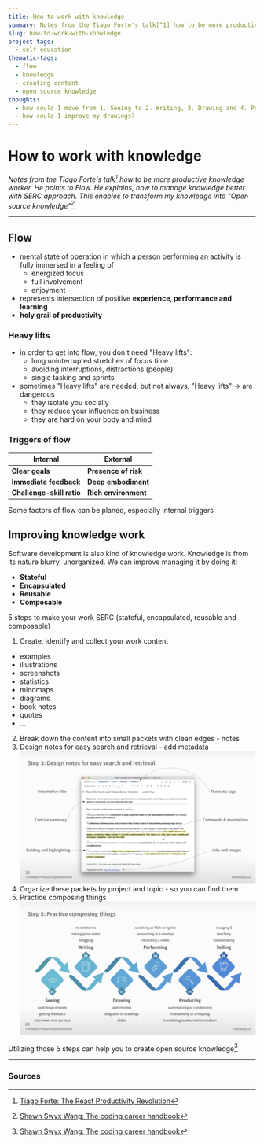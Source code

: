 ```yaml
---
title: How to work with knowledge
summary: Notes from the Tiago Forte's talk[^1] how to be more productive knowledge worker. He points to Flow. He explains, how to manage knowledge better with SERC method. This enables to transform my knowledge into "Open source knowledge"[^2]
slug: how-to-work-with-knowledge
project-tags: 
  - self education
thematic-tags:
  - flow
  - knowledge
  - creating content
  - open source knowledge
thoughts:
  - how could I move from 1. Seeing to 2. Writing, 3. Drawing and 4. Performing?
  - how could I improve my drawings?
---
```


# How to work with knowledge

*Notes from the Tiago Forte's talk[^1] how to be more productive knowledge worker. He points to Flow. He explains, how to manage knowledge better with SERC approach. This enables to transform my knowledge into "Open source knowledge"[^2]*

---
## Flow
- mental state of operation in which a person performing an activity is fully immersed in a feeling of
  - energized focus
  - full involvement
  - enjoyment
- represents intersection of positive **experience, performance and learning**
- **holy grail of productivity**

### Heavy lifts
- in order to get into flow, you don't need "Heavy lifts":
  - long uninterrupted stretches of focus time
  - avoiding interruptions, distractions (people)
  - single tasking and sprints
- sometimes "Heavy lifts" are needed, but not always, "Heavy lifts" -> are dangerous
  - they isolate you socially
  - they reduce your influence on business
  - they are hard on your body and mind

### Triggers of flow
| Internal                  | External             |
|---------------------------|----------------------|
| **Clear goals**           | **Presence of risk** |
| **Immediate feedback**    | **Deep embodiment**  |
| **Challenge-skill ratio** | **Rich environment** |

Some factors of flow can be planed, especially internal triggers

## Improving knowledge work
Software development is also kind of knowledge work. Knowledge is from its nature blurry, unorganized. We can improve managing it by doing it:
- **Stateful**
- **Encapsulated**
- **Reusable**
- **Composable**

5 steps to make your work SERC (stateful, encapsulated, reusable and composable)

1. Create, identify and collect your work content
  - examples
  - illustrations
  - screenshots
  - statistics
  - mindmaps
  - diagrams
  - book notes
  - quotes
  - ...
2. Break down the content into small packets with clean edges - notes
3. Design notes for easy search and retrieval - add metadata ![A note design](./assets/design-of-notes.png)
4. Organize these packets by project and topic - so you can find them
5. Practice composing things ![Compose things diagram](./assets/open-knowledge.png)

Utilizing those 5 steps can help you to create open source knowledge[^2]

---
### Sources

[^1]: [Tiago Forte: The React Productivity Revolution](https://www.youtube.com/watch?v=BOKxSFB2hOE&t=218s)
[^2]: [Shawn Swyx Wang: The coding career handbook](https://learninpublic.org/)